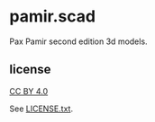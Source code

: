 
# pamir.scad

Pax Pamir second edition 3d models.


## license

[CC BY 4.0](https://creativecommons.org/licenses/by/4.0/)

See [LICENSE.txt](LICENSE.txt).

